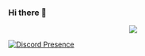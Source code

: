 ### Hi there 👋
<p align = "center"><img src = "https://github-widgetbox.vercel.app/api/profile?username=workframes&data=followers,repositories,stars,commits"></p>

[![Discord Presence](https://lanyard.cnrad.dev/api/689344187392589845)](https://discord.com/users/689344187392589845)


<!--<img src="https://discord.c99.nl/widget/theme-3/966925920898252812.png" align="center"></a> -->


